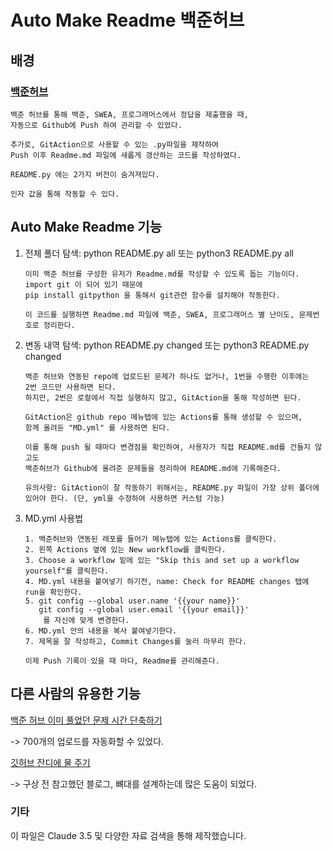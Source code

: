# Auto Make Readme 백준허브

## 배경

### [백준허브](https://github.com/BaekjoonHub/BaekjoonHub)

	백준 허브를 통해 백준, SWEA, 프로그래머스에서 정답을 제출했을 때,
	자동으로 Github에 Push 하여 관리할 수 있었다.
	
	추가로, GitAction으로 사용할 수 있는 .py파일을 제작하여
	Push 이후 Readme.md 파일에 새롭게 갱산하는 코드를 작성하였다.

	README.py 에는 2가지 버전이 숨겨져있다.
	
	인자 값을 통해 작동할 수 있다.

## Auto Make Readme 기능

1. 전체 폴더 탐색: python README.py all 또는 python3 README.py all
	```
	이미 백준 허브를 구성한 유저가 Readme.md를 작성할 수 있도록 돕는 기능이다.
	import git 이 되어 있기 때문에
	pip install gitpython 을 통해서 git관련 함수를 설치해야 작동한다.

	이 코드를 실행하면 Readme.md 파일에 백준, SWEA, 프로그래머스 별 난이도, 문제번호로 정리한다.
	```

2. 변동 내역 탐색: python README.py changed 또는 python3 README.py changed
	```
	백준 허브와 연동된 repo에 업로드된 문제가 하나도 없거나, 1번을 수행한 이후에는
	2번 코드만 사용하면 된다.
	하지만, 2번은 로컬에서 직접 실행하지 않고, GitAction을 통해 작성하면 된다.

	GitAction은 github repo 메뉴탭에 있는 Actions를 통해 생성할 수 있으며,
	함께 올려둔 "MD.yml" 를 사용하면 된다.

	이를 통해 push 될 때마다 변경점을 확인하여, 사용자가 직접 README.md를 건들지 않고도
	백준허브가 Github에 올려준 문제들을 정리하여 README.md에 기록해준다.

	유의사항: GitAction이 잘 작동하기 위해서는, README.py 파일이 가장 상위 폴더에 있어야 한다. (단, yml을 수정하여 사용하면 커스텀 가능)
	```

3. 	MD.yml 사용법
	```
	1. 백준허브와 연동된 레포를 들어가 메뉴탭에 있는 Actions를 클릭한다.
	2. 왼쪽 Actions 옆에 있는 New workflow를 클릭한다.
	3. Choose a workflow 밑에 있는 "Skip this and set up a workflow yourself"를 클릭한다.
	4. MD.yml 내용을 붙여넣기 하기전, name: Check for README changes 탭에 run을 확인한다.
	5. git config --global user.name '{{your name}}'
       git config --global user.email '{{your email}}'
		를 자신에 맞게 변경한다. 
	6. MD.yml 안의 내용을 복사 붙여넣기한다.
	7. 제목을 잘 작성하고, Commit Changes를 눌러 마무리 한다.

	이제 Push 기록이 있을 때 마다, Readme를 관리해준다.
	```

## 다른 사람의 유용한 기능

[백준 허브 이미 풀었던 문제 시간 단축하기](https://velog.io/@exzile27/%EB%B0%B1%EC%A4%80%ED%97%88%EB%B8%8C-%EC%9D%B4%EB%AF%B8-%ED%92%80%EC%97%88%EB%8D%98-%EB%AC%B8%EC%A0%9C%EB%93%A4-%EB%AA%87-%EB%B6%84%EB%A7%8C%EC%97%90-%EC%98%AC%EB%A6%AC%EA%B8%B0)

-> 700개의 업로드를 자동화할 수 있었다.

[깃허브 잔디에 물 주기](https://velog.io/@betterfuture4/%EA%B9%83%ED%97%88%EB%B8%8C-%EC%9E%94%EB%94%94%EC%97%90-%EB%AC%BC-%EC%A3%BC%EA%B8%B0feat.BaekjoonHub%EB%A1%9C-%EB%B0%B1%EC%A4%80-%EB%AC%B8%EC%A0%9C-%EC%9E%90%EB%8F%99-%EC%97%85%EB%A1%9C%EB%93%9C)

-> 구상 전 참고했던 블로그, 뼈대를 설계하는데 많은 도움이 되었다.

### 기타

이 파일은 Claude 3.5 및 다양한 자료 검색을 통해 제작했습니다.